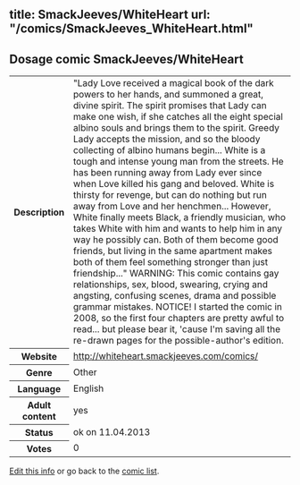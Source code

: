 title: SmackJeeves/WhiteHeart
url: "/comics/SmackJeeves_WhiteHeart.html"
---
Dosage comic SmackJeeves/WhiteHeart
-----------------------------------------

<table class="comicinfo">
<tr>
<th>Description</th><td>&quot;Lady Love received a magical book of the dark powers to her hands, and summoned a great, divine spirit. The spirit promises that Lady can make one wish, if she catches all the eight special albino souls and brings them to the spirit. Greedy Lady accepts the mission, and so the bloody collecting of albino humans begin... White is a tough and intense young man from the streets. He has been running away from Lady ever since when Love killed his gang and beloved. White is thirsty for revenge, but can do nothing but run away from Love and her henchmen... However, White finally meets Black, a friendly musician, who takes White with him and wants to help him in any way he possibly can. Both of them become good friends, but living in the same apartment makes both of them feel something stronger than just friendship...&quot; WARNING: This comic contains gay relationships, sex, blood, swearing, crying and angsting, confusing scenes, drama and possible grammar mistakes. NOTICE! I started the comic in 2008, so the first four chapters are pretty awful to read... but please bear it, 'cause I'm saving all the re-drawn pages for the possible-author's edition.</td>
</tr>
<tr>
<th>Website</th><td><a href="http://whiteheart.smackjeeves.com/comics/">http://whiteheart.smackjeeves.com/comics/</a></td>
</tr>
<tr>
<th>Genre</th><td>Other</td>
</tr>
<tr>
<th>Language</th><td>English</td>
</tr>
<tr>
<th>Adult content</th><td>yes</td>
</tr>
<tr>
<th>Status</th><td>ok on 11.04.2013</td>
</tr>
<tr>
<th>Votes</th><td>0</div></td>
</tr>
</table>

[Edit this info](/comics/SmackJeeves_WhiteHeart_edit.html) or go back to the [comic list](../comic-index.html).
